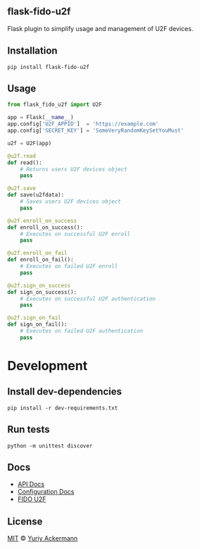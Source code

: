 flask-fido-u2f
---

Flask plugin to simplify usage and management of U2F devices.

## Installation

`pip install flask-fido-u2f`

## Usage

```python
from flask_fido_u2f import U2F

app = Flask(__name__)
app.config['U2F_APPID']  = 'https://example.com'
app.config['SECRET_KEY'] = 'SomeVeryRandomKeySetYouMust'

u2f = U2F(app)

@u2f.read
def read():
    # Returns users U2F devices object
    pass

@u2f.save
def save(u2fdata):
    # Saves users U2F devices object
    pass

@u2f.enroll_on_success
def enroll_on_success():
    # Executes on successful U2F enroll
    pass

@u2f.enroll_on_fail
def enroll_on_fail():
    # Executes on failed U2F enroll
    pass

@u2f.sign_on_success
def sign_on_success():
    # Executes on successful U2F authentication
    pass

@u2f.sign_on_fail
def sign_on_fail():
    # Executes on failed U2F authentication
    pass
```

# Development

## Install dev-dependencies 

`pip install -r dev-requirements.txt`

## Run tests

`python -m unittest discover`

## Docs

 * [API Docs](https://github.com/herrjemand/flask-fido-u2f/blob/master/docs/api.md)
 * [Configuration Docs](https://github.com/herrjemand/flask-fido-u2f/blob/master/docs/configuration.md)
 * [FIDO U2F](https://fidoalliance.org/specifications/download/)

## License

[MIT](https://github.com/herrjemand/flask-fido-u2f/blob/master/LICENSE.md) © [Yuriy Ackermann](https://jeman.de/)